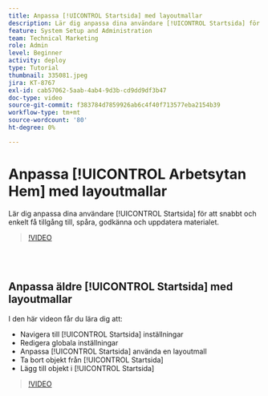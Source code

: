 ```yaml
---
title: Anpassa [!UICONTROL Startsida] med layoutmallar
description: Lär dig anpassa dina användare [!UICONTROL Startsida] för att snabbt och enkelt få tillgång till, spåra, godkänna och uppdatera materialet.
feature: System Setup and Administration
team: Technical Marketing
role: Admin
level: Beginner
activity: deploy
type: Tutorial
thumbnail: 335081.jpeg
jira: KT-8767
exl-id: cab57062-5aab-4ab4-9d3b-cd9dd9df3b47
doc-type: video
source-git-commit: f383784d7859926ab6c4f40f713577eba2154b39
workflow-type: tm+mt
source-wordcount: '80'
ht-degree: 0%

---
```


# Anpassa [!UICONTROL Arbetsytan Hem] med layoutmallar

Lär dig anpassa dina användare [!UICONTROL Startsida] för att snabbt och enkelt få tillgång till, spåra, godkänna och uppdatera materialet.

>[!VIDEO](https://video.tv.adobe.com/v/3428091/?quality=12&learn=on)

<br>
</br>

## Anpassa äldre [!UICONTROL Startsida] med layoutmallar

I den här videon får du lära dig att:

* Navigera till [!UICONTROL Startsida] inställningar
* Redigera globala inställningar
* Anpassa [!UICONTROL Startsida] använda en layoutmall
* Ta bort objekt från [!UICONTROL Startsida]
* Lägg till objekt i [!UICONTROL Startsida]

>[!VIDEO](https://video.tv.adobe.com/v/335081/?quality=12&learn=on)
